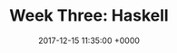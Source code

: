 ---
layout: post
title:  "Week Three: Haskell"
date: 2017-12-15 11:35:00 +0000
categories: Challenge
---